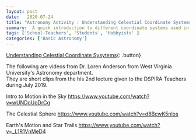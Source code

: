 ```yaml
---
layout: post
date:   2020-07-24
title: "Astronomy Activity : Understanding Celestial Coordinate Systems"
summary:  A quick introduction to different coordinate systems used in astronomy
tags: ['School-Teachers', 'Students', 'Hobbyists' ]
categories: ['Basic Astronomy'] 
---
```


[Understanding Celestial Coordinate Sysytems](https://docs.google.com/document/d/1hlc1SBIF0k_CGa8UhYB3Bi1jVJp1-mBKM7ouzOqZ1gY/edit?usp=sharing){: .button}
    
The following are videos from Dr. Loren Anderson from West Virginia University's Astronomy department.  
They are short clips from the his 2nd lecture given to the DSPIRA Teachers during July 2019.

Intro to Motion in the Sky
https://www.youtube.com/watch?v=wUNDoUoDrCg

The Celestial Sphere
https://www.youtube.com/watch?v=d8BcwK5nlos

Earth's Motion and Star Trails
https://www.youtube.com/watch?v=_L1R1VnMeD4
